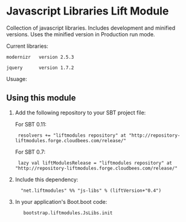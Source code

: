 # Javascript Libraries Lift Module

Collection of javascript libraries. Includes development and minified versions. 
Uses the minified version in Production run mode.


Current libraries:

	modernizr	version 2.5.3

	jquery		version 1.7.2


Usuage: 

<script class="lift:JsLibs.jquery"></script>



## Using this module

1. Add the following repository to your SBT project file:

    For SBT 0.11:

        resolvers += "liftmodules repository" at "http://repository-liftmodules.forge.cloudbees.com/release/"

    For SBT 0.7:

        lazy val liftModulesRelease = "liftmodules repository" at "http://repository-liftmodules.forge.cloudbees.com/release/"

2. Include this dependency:

         "net.liftmodules" %% "js-libs" % (liftVersion+"0.4")

3. In your application's Boot.boot code:

          bootstrap.liftmodules.JsLibs.init



